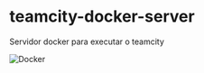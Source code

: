 # teamcity-docker-server
Servidor docker para executar o teamcity

![Docker](https://img.shields.io/twitter/url?color=grey&label=Docker&logo=Docker&style=flat-square&url=https%3A%2F%2Fwww.docker.com%2F)
